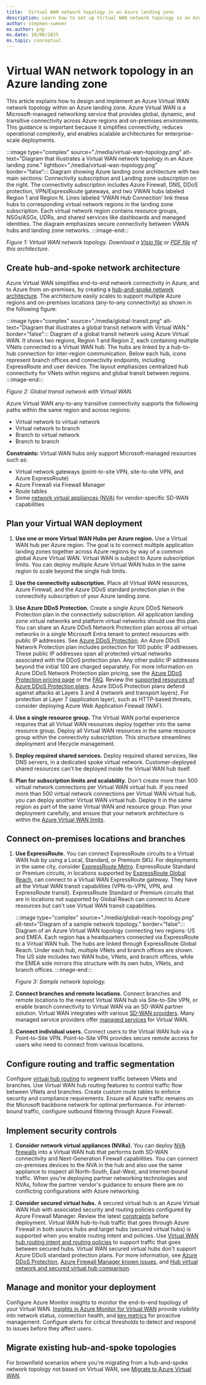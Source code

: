 ```yaml
---
title:  Virtual WAN network topology in an Azure landing zone
description: Learn how to set up Virtual WAN network topology in an Azure landing zone
author: stephen-sumner
ms.author: pnp
ms.date: 10/08/2025
ms.topic: conceptual
---
```


# Virtual WAN network topology in an Azure landing zone

This article explains how to design and implement an Azure Virtual WAN network topology within an Azure landing zone. Azure Virtual WAN is a Microsoft-managed networking service that provides global, dynamic, and transitive connectivity across Azure regions and on-premises environments. This guidance is important because it simplifies connectivity, reduces operational complexity, and enables scalable architectures for enterprise-scale deployments.

:::image type="complex" source="./media/virtual-wan-topology.png" alt-text="Diagram that illustrates a Virtual WAN network topology in an Azure landing zone." lightbox="./media/virtual-wan-topology.png" border="false":::
    Diagram showing Azure landing zone architecture with two main sections: Connectivity subscription and Landing zone subscription on the right. The connectivity subscription includes Azure Firewall, DNS, DDoS protection, VPN/ExpressRoute gateways, and two VWAN hubs labeled Region 1 and Region N. Lines labeled ‘VWAN Hub Connection’ link these hubs to corresponding virtual network regions in the landing zone subscription. Each virtual network region contains resource groups, NSGs/ASGs, UDRs, and shared services like dashboards and managed identities. The diagram emphasizes secure connectivity between VWAN hubs and landing zone networks.
:::image-end:::

*Figure 1: Virtual WAN network topology. Download a [Visio file](https://github.com/MicrosoftDocs/cloud-adoption-framework/raw/main/docs/ready/enterprise-scale/media/enterprise-scale-architecture.vsdx) or [PDF file](https://github.com/MicrosoftDocs/cloud-adoption-framework/raw/main/docs/ready/enterprise-scale/media/enterprise-scale-architecture.pdf) of this architecture.*

## Create hub-and-spoke network architecture

Azure Virtual WAN simplifies end-to-end network connectivity in Azure, and to Azure from on-premises, by creating a [hub-and-spoke network architecture](/azure/virtual-wan/virtual-wan-global-transit-network-architecture). The architecture easily scales to support multiple Azure regions and on-premises locations (any-to-any connectivity) as shown in the following figure:

:::image type="complex" source="./media/global-transit.png" alt-text="Diagram that illustrates a global transit network with Virtual WAN." border="false":::
    Diagram of a global transit network using Azure Virtual WAN. It shows two regions, Region 1 and Region 2, each containing multiple VNets connected to a Virtual WAN hub. The hubs are linked by a hub-to-hub connection for inter-region communication. Below each hub, icons represent branch offices and connectivity endpoints, including ExpressRoute and user devices. The layout emphasizes centralized hub connectivity for VNets within regions and global transit between regions.
:::image-end:::

*Figure 2: Global transit network with Virtual WAN.*

Azure Virtual WAN any-to-any transitive connectivity supports the following paths within the same region and across regions:

   - Virtual network to virtual network
   - Virtual network to branch
   - Branch to virtual network
   - Branch to branch

**Constraints:** Virtual WAN hubs only support Microsoft-managed resources such as:

   - Virtual network gateways (point-to-site VPN, site-to-site VPN, and Azure ExpressRoute)
   - Azure Firewall via Firewall Manager
   - Route tables
   - Some [network virtual appliances (NVA)](/azure/virtual-wan/about-nva-hub) for vendor-specific SD-WAN capabilities

## Plan your Virtual WAN deployment

1. **Use one or more Virtual WAN Hubs per Azure region.** Use a Virtual WAN hub per Azure region. The goal is to connect multiple application landing zones together across Azure regions by way of a common global Azure Virtual WAN. Virtual WAN is subject to Azure subscription limits. You can deploy multiple Azure Virtual WAN hubs in the same region to scale beyond the single hub limits.

1. **Use the connectivity subscription.** Place all Virtual WAN resources, Azure Firewall, and the Azure DDoS standard protection plan in the connectivity subscription of your Azure landing zone.

1. **Use Azure DDoS Protection.** Create a single Azure DDoS Network Protection plan in the connectivity subscription. All application landing zone virtual networks and platform virtual networks should use this plan. You can share an Azure DDoS Network Protection plan across all virtual networks in a single Microsoft Entra tenant to protect resources with public IP addresses. See [Azure DDoS Protection](/azure/ddos-protection/ddos-protection-overview). An Azure DDoS Network Protection plan includes protection for 100 public IP addresses. These public IP addresses span all protected virtual networks associated with the DDoS protection plan. Any other public IP addresses beyond the initial 100 are charged separately. For more information on Azure DDoS Network Protection plan pricing, see the [Azure DDoS Protection pricing page](https://azure.microsoft.com/pricing/details/ddos-protection/) or the [FAQ](/azure/ddos-protection/ddos-faq#how-does-pricing-work). Review the [supported resources of Azure DDoS Protection plans](/azure/ddos-protection/ddos-faq#what-are-the-supported-protected-resource-types). Azure DDoS Protection plans defend against attacks at Layers 3 and 4 (network and transport layers). For protection at Layer 7 (application layer), such as HTTP-based threats, consider deploying Azure Web Application Firewall (WAF).

1. **Use a single resource group.** The Virtual WAN portal experience requires that all Virtual WAN resources deploy together into the same resource group. Deploy all Virtual WAN resources in the same resource group within the connectivity subscription. This structure streamlines deployment and lifecycle management.

1. **Deploy required shared services.** Deploy required shared services, like DNS servers, in a dedicated spoke virtual network. Customer-deployed shared resources can't be deployed inside the Virtual WAN hub itself.

1. **Plan for subscription limits and scalability.** Don't create more than 500 virtual network connections per Virtual WAN virtual hub. If you need more than 500 virtual network connections per Virtual WAN virtual hub, you can deploy another Virtual WAN virtual hub. Deploy it in the same region as part of the same Virtual WAN and resource group. Plan your deployment carefully, and ensure that your network architecture is within the [Azure Virtual WAN limits](/azure/azure-resource-manager/management/azure-subscription-service-limits#azure-virtual-wan-limits).

## Connect on-premises locations and branches

1. **Use ExpressRoute.** You can connect ExpressRoute circuits to a Virtual WAN hub by using a Local, Standard, or Premium SKU. For deployments in the same city, consider [ExpressRoute Metro](/azure/expressroute/metro). ExpressRoute Standard or Premium circuits, in locations supported by [ExpressRoute Global Reach](/azure/expressroute/expressroute-global-reach), can connect to a Virtual WAN ExpressRoute gateway. They have all the Virtual WAN transit capabilities (VPN-to-VPN, VPN, and ExpressRoute transit). ExpressRoute Standard or Premium circuits that are in locations not supported by Global Reach can connect to Azure resources but can't use Virtual WAN transit capabilities.

    :::image type="complex" source="./media/global-reach-topology.png" alt-text="Diagram of a sample network topology." border="false":::
   Diagram of an Azure Virtual WAN topology connecting two regions: US and EMEA. Each region has a headquarters connected via ExpressRoute to a Virtual WAN hub. The hubs are linked through ExpressRoute Global Reach. Under each hub, multiple VNets and branch offices are shown. The US side includes two WAN hubs, VNets, and branch offices, while the EMEA side mirrors this structure with its own hubs, VNets, and branch offices.
    :::image-end:::

    *Figure 3: Sample network topology.*

1. **Connect branches and remote locations.** Connect branches and remote locations to the nearest Virtual WAN hub via Site-to-Site VPN, or enable branch connectivity to Virtual WAN via an SD-WAN partner solution. Virtual WAN integrates with various [SD-WAN providers](/azure/virtual-wan/virtual-wan-locations-partners). Many managed service providers offer [managed services](/azure/networking/networking-partners-msp) for Virtual WAN.

1. **Connect individual users.** Connect users to the Virtual WAN hub via a Point-to-Site VPN. Point-to-Site VPN provides secure remote access for users who need to connect from various locations.

## Configure routing and traffic segmentation

Configure [virtual hub routing](/azure/virtual-wan/about-virtual-hub-routing) to segment traffic between VNets and branches. Use Virtual WAN hub routing features to control traffic flow between VNets and branches. Create custom route tables to enforce security and compliance requirements. Ensure all Azure traffic remains on the Microsoft backbone network for optimal performance. For internet-bound traffic, configure outbound filtering through Azure Firewall.

## Implement security controls

1. **Consider network virtual appliances (NVAs).** You can deploy [NVA firewalls](/azure/virtual-wan/about-nva-hub#security-provided-by-nva-firewalls) into a Virtual WAN hub that performs both SD-WAN connectivity and Next-Generation Firewall capabilities. You can connect on-premises devices to the NVA in the hub and also use the same appliance to inspect all North-South, East-West, and Internet-bound traffic. When you're deploying partner networking technologies and NVAs, follow the partner vendor's guidance to ensure there are no conflicting configurations with Azure networking.

1. **Consider secured virtual hubs.** A secured virtual hub is an Azure Virtual WAN Hub with associated security and routing policies configured by Azure Firewall Manager. Review the latest [constraints](/azure/firewall-manager/overview#known-issues) before deployment. Virtual WAN hub-to-hub traffic that goes through Azure Firewall in both source hubs and target hubs (secured virtual hubs) is supported when you enable routing intent and policies. Use [Virtual WAN hub routing intent and routing policies](/azure/virtual-wan/how-to-routing-policies) to support traffic that goes between secured hubs. Virtual WAN secured virtual hubs don't support Azure DDoS standard protection plans. For more information, see [Azure DDoS Protection](/azure/ddos-protection/ddos-protection-overview), [Azure Firewall Manager known issues](/azure/firewall-manager/overview#known-issues), and [Hub virtual network and secured virtual hub comparison](/azure/firewall-manager/vhubs-and-vnets#comparison).

## Manage and monitor your deployment

Configure Azure Monitor insights to monitor the end-to-end topology of your Virtual WAN. [Insights in Azure Monitor for Virtual WAN](/azure/virtual-wan/azure-monitor-insights) provide visibility into network status, connection health, and [key metrics](/azure/virtual-wan/azure-monitor-insights#detailed) for proactive management. Configure alerts for critical thresholds to detect and respond to issues before they affect users.

## Migrate existing hub-and-spoke topologies

For brownfield scenarios where you're migrating from a hub-and-spoke network topology not based on Virtual WAN, see [Migrate to Azure Virtual WAN](/azure/virtual-wan/migrate-from-hub-spoke-topology).
